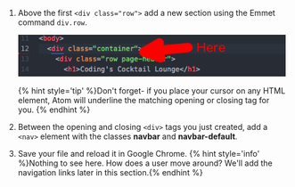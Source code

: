 
1. Above the first `<div class="row">` add a new section using the Emmet command `div.row`.

    ![](images/navInsert.png)

    {% hint style='tip' %}Don't forget- if you place your cursor on any HTML element, Atom will underline the matching opening or closing tag for you. {% endhint %}

1. Between the opening and closing `<div>` tags you just created, add a `<nav>` element with the classes **navbar** and **navbar-default**.

1. Save your file and reload it in Google Chrome.
    {% hint style='info' %}Nothing to see here. How does a user move around? We'll add the navigation links later in this section.{% endhint %}
    
